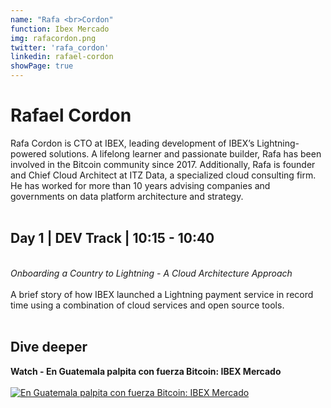 ```yaml
---
name: "Rafa <br>Cordon"
function: Ibex Mercado
img: rafacordon.png
twitter: 'rafa_cordon'
linkedin: rafael-cordon
showPage: true
---
```


# Rafael Cordon
 
Rafa Cordon is CTO at IBEX, leading development of IBEX’s Lightning-powered solutions. A lifelong learner and passionate builder, Rafa has been involved in the Bitcoin community since 2017. Additionally, Rafa is founder and Chief Cloud Architect at ITZ Data, a specialized cloud consulting firm. He has worked for more than 10 years advising companies and governments on data platform architecture and strategy.
<br><br>

## Day 1 | DEV Track | 10:15 - 10:40
<br>
<i>Onboarding a Country to Lightning - A Cloud Architecture Approach</i><br><br>
A brief story of how IBEX launched a Lightning payment service in record time using a combination of cloud services and open source tools.<br><br>

## Dive deeper


<div class="grid grid-cols-1 md:grid-cols-2 gap-5">
<div class="p-3 my-2">

**Watch - En Guatemala palpita con fuerza Bitcoin: IBEX Mercado** <br><br>
[ ![En Guatemala palpita con fuerza Bitcoin: IBEX Mercado](/2021/content/rafa_satoshi.png)](https://www.youtube.com/watch?v=yN__KO02kBA/)
</div>

</div>

<br>



